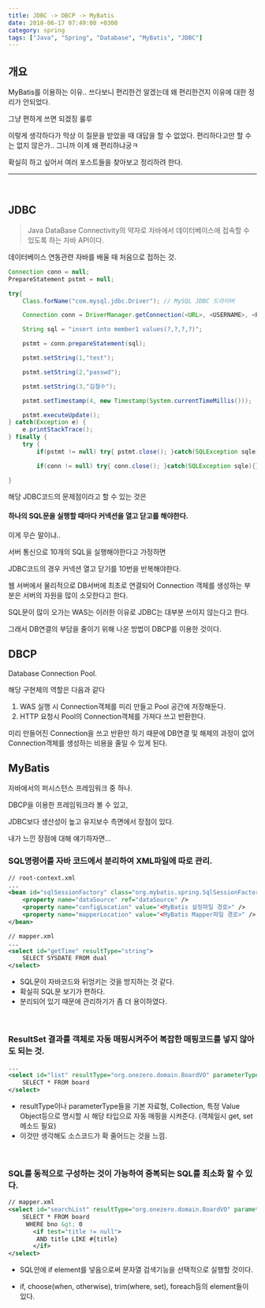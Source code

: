 ```yaml
---
title: JDBC -> DBCP -> MyBatis
date: 2018-06-17 07:49:00 +0300
category: spring
tags: ["Java", "Spring", "Database", "MyBatis", "JDBC"]
---
```


## 개요

MyBatis를 이용하는 이유.. 쓰다보니 편리한건 알겠는데 왜 편리한건지 이유에 대한 정리가 안되었다.

그냥 편하게 쓰면 되겠징 룰루

이렇게 생각하다가 막상 이 질문을 받았을 때 대답을 할 수 없었다. 편리하다고만 할 수는 없지 않은가.. 그니까 이게 왜 편리하냐궁ㅋ 

확실히 하고 싶어서 여러 포스트들을 찾아보고 정리하려 한다.



---

<br/>

## JDBC

> Java DataBase Connectivity의 약자로 자바에서 데이터베이스에 접속할 수 있도록 하는 자바 API이다.

데이터베이스 연동관련 자바를 배울 때 처음으로 접하는 것.

~~~java
Connection conn = null;
PrepareStatement pstmt = null;

try{
    Class.forName("com.mysql.jdbc.Driver"); // MySQL JDBC 드라이버

    Connection conn = DriverManager.getConnection(<URL>, <USERNAME>, <PASSWORD>);

    String sql = "insert into member1 values(?,?,?,?)";

    pstmt = conn.prepareStatement(sql);

    pstmt.setString(1,"test");

    pstmt.setString(2,"passwd");

    pstmt.setString(3,"김철수");

    pstmt.setTimestamp(4, new Timestamp(System.currentTimeMillis()));

    pstmt.executeUpdate();
} catch(Exception e) {
    e.printStackTrace();
} finally {
    try {
        if(pstmt != null) try{ pstmt.close(); }catch(SQLException sqle){}

        if(conn != null) try{ conn.close(); }catch(SQLException sqle){}

}
~~~

해당 JDBC코드의 문제점이라고 할 수 있는 것은

#### 하나의 SQL문을 실행할 때마다 커넥션을 열고 닫고를 해야한다.

이게 무슨 말이냐..

서버 통신으로 10개의 SQL을 실행해야한다고 가정하면

JDBC코드의 경우 커넥션 열고 닫기를 10번을 반복해야한다.

웹 서버에서 물리적으로 DB서버에 최초로 연결되어 Connection 객체를 생성하는 부분은 서버의 자원을 많이 소모한다고 한다.

SQL문이 많이 오가는 WAS는 이러한 이유로 JDBC는 대부분 쓰이지 않는다고 한다.

그래서 DB연결의 부담을 줄이기 위해 나온 방법이 DBCP를 이용한 것이다.

## DBCP

Database Connection Pool.

해당 구현체의 역할은 다음과 같다

1. WAS 실행 시 Connection객체를 미리 만들고 Pool 공간에 저장해둔다.
2. HTTP 요청시 Pool의 Connection객체를 가져다 쓰고 반환한다.

미리 만들어진 Connection을 쓰고 반환만 하기 때문에 DB연결 및 해제의 과정이 없어 Connection객체를 생성하는 비용을 줄일 수 있게 된다.

## MyBatis

자바에서의 퍼시스턴스 프레임워크 중 하나.

DBCP을 이용한 프레임워크라 볼 수 있고,

JDBC보다 생산성이 높고 유지보수 측면에서 장점이 있다.

내가 느낀 장점에 대해 얘기하자면...

### SQL명령어를 자바 코드에서 분리하여 XML파일에 따로 관리.

~~~xml
// root-context.xml
...
<bean id="sqlSessionFactory" class="org.mybatis.spring.SqlSessionFactoryBean">
    <property name="dataSource" ref="dataSource" />
    <property name="configLocation" value="<MyBatis 설정파일 경로>" />
    <property name="mapperLocation" value="<MyBatis Mapper파일 경로>" />
</bean>

// mapper.xml
...
<select id="getTime" resultType="string">
    SELECT SYSDATE FROM dual
</select>
~~~

- SQL문이 자바코드와 뒤엉키는 것을 방지하는 것 같다.
- 확실히 SQL문 보기가 편하다.
- 분리되어 있기 때문에 관리하기가 좀 더 용이하였다.

<br/>

### ResultSet 결과를 객체로 자동 매핑시켜주어 복잡한 매핑코드를 넣지 않아도 되는 것.

~~~xml
...
<select id="list" resultType="org.onezero.domain.BoardVO" parameterType="map">
    SELECT * FROM board
</select>
~~~

- resultType이나 parameterType들을 기본 자료형, Collection, 특정 Value Object등으로 명시할 시 해당 타입으로 자동 매핑을 시켜준다. (객체일시 get, set메소드 필요)
- 이것만 생각해도 소스코드가 확 줄어드는 것을 느낌.

<br/>

### SQL를 동적으로 구성하는 것이 가능하여 중복되는 SQL를 최소화 할 수 있다.

~~~xml
// mapper.xml
<select id="searchList" resultType="org.onezero.domain.BoardVO" parameterType="map">
    SELECT * FROM board
     WHERE bno &gt; 0
       <if test="title != null">
        AND title LIKE #{title}
       </if>
</select>
~~~

- SQL안에 if element를 넣음으로써 문자열 검색기능을 선택적으로 실행할 것이다.

- if, choose(when, otherwise), trim(where, set), foreach등의 element들이 있다.